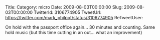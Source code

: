 Title: 
Category: micro
Date: 2009-08-03T00:00:00
Slug: 2009-08-03T00:00:00
TwitterId: 3106774905
TweetUrl: https://twitter.com/mark_philpot/status/3106774905
ReTweetUser: 

On hold with the passport office again... 30 minutes and counting. Same hold music (but this time cutting in an out... what an improvement)